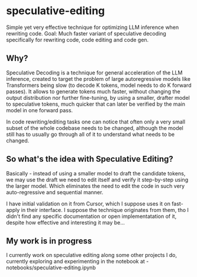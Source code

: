 # speculative-editing
Simple yet very effective technique for optimizing LLM inference when rewriting code. 
Goal: Much faster variant of speculative decoding specifically for rewriting code, code editing and code gen.



## Why?
Speculative Decoding is a technique for general acceleration of the LLM inference, created to target the problem of large autoregressive models like Transformers being slow (to decode K tokens, model needs to do K forward passes).  It allows to generate tokens much faster, without changing the output distribution nor further fine-tuning, by using a smaller, drafter model to speculative tokens, much quicker that can later be verified by the main model in one forward pass.

In code rewriting/editing tasks one can notice that often only a very small subset of the whole codebase needs to be changed, although the model still has to usually go through all of it to understand what needs to be changed.



## So what's the idea with Speculative Editing? 
Basically - instead of using a smaller model to draft the candidate tokens, we may use the draft we need to edit itself and verify it step-by-step using the larger model. Which eliminates the need to edit the code in such very auto-regressive and sequential manner.

I have initial validation on it from Cursor, which I suppose uses it on fast-apply in their interface. I suppose the technique originates from them, tho I didn't find any specific documentation or open implementatation of it, despite how effective and interesting it may be...



## My work is in progress
I currently work on speculative editing along some other projects I do, currently exploring and experimenting in the notebook at - notebooks/speculative-editing.ipynb


